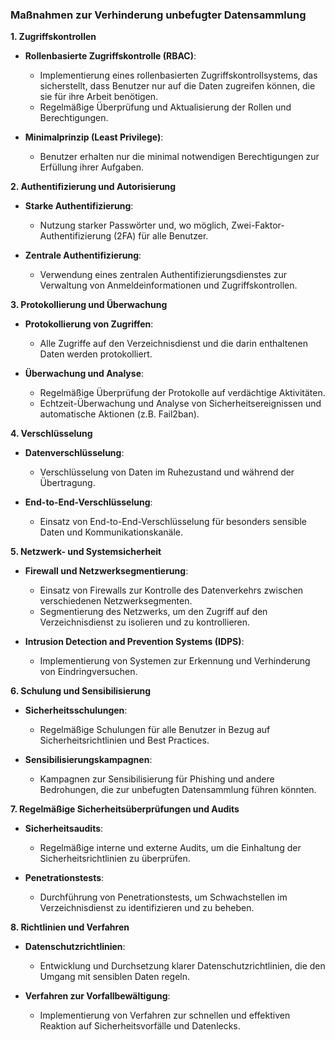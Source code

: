 ### Maßnahmen zur Verhinderung unbefugter Datensammlung

**1. Zugriffskontrollen**

- **Rollenbasierte Zugriffskontrolle (RBAC)**:
  - Implementierung eines rollenbasierten Zugriffskontrollsystems, das sicherstellt, dass Benutzer nur auf die Daten zugreifen können, die sie für ihre Arbeit benötigen.
  - Regelmäßige Überprüfung und Aktualisierung der Rollen und Berechtigungen.

- **Minimalprinzip (Least Privilege)**:
  - Benutzer erhalten nur die minimal notwendigen Berechtigungen zur Erfüllung ihrer Aufgaben.

**2. Authentifizierung und Autorisierung**

- **Starke Authentifizierung**:
  - Nutzung starker Passwörter und, wo möglich, Zwei-Faktor-Authentifizierung (2FA) für alle Benutzer.
  
- **Zentrale Authentifizierung**:
  - Verwendung eines zentralen Authentifizierungsdienstes zur Verwaltung von Anmeldeinformationen und Zugriffskontrollen.

**3. Protokollierung und Überwachung**

- **Protokollierung von Zugriffen**:
  - Alle Zugriffe auf den Verzeichnisdienst und die darin enthaltenen Daten werden protokolliert.
  
- **Überwachung und Analyse**:
  - Regelmäßige Überprüfung der Protokolle auf verdächtige Aktivitäten.
  - Echtzeit-Überwachung und Analyse von Sicherheitsereignissen und automatische Aktionen (z.B. Fail2ban).

**4. Verschlüsselung**

- **Datenverschlüsselung**:
  - Verschlüsselung von Daten im Ruhezustand und während der Übertragung.
  
- **End-to-End-Verschlüsselung**:
  - Einsatz von End-to-End-Verschlüsselung für besonders sensible Daten und Kommunikationskanäle.

**5. Netzwerk- und Systemsicherheit**

- **Firewall und Netzwerksegmentierung**:
  - Einsatz von Firewalls zur Kontrolle des Datenverkehrs zwischen verschiedenen Netzwerksegmenten.
  - Segmentierung des Netzwerks, um den Zugriff auf den Verzeichnisdienst zu isolieren und zu kontrollieren.

- **Intrusion Detection and Prevention Systems (IDPS)**:
  - Implementierung von Systemen zur Erkennung und Verhinderung von Eindringversuchen.

**6. Schulung und Sensibilisierung**

- **Sicherheitsschulungen**:
  - Regelmäßige Schulungen für alle Benutzer in Bezug auf Sicherheitsrichtlinien und Best Practices.

- **Sensibilisierungskampagnen**:
  - Kampagnen zur Sensibilisierung für Phishing und andere Bedrohungen, die zur unbefugten Datensammlung führen könnten.

**7. Regelmäßige Sicherheitsüberprüfungen und Audits**

- **Sicherheitsaudits**:
  - Regelmäßige interne und externe Audits, um die Einhaltung der Sicherheitsrichtlinien zu überprüfen.

- **Penetrationstests**:
  - Durchführung von Penetrationstests, um Schwachstellen im Verzeichnisdienst zu identifizieren und zu beheben.

**8. Richtlinien und Verfahren**

- **Datenschutzrichtlinien**:
  - Entwicklung und Durchsetzung klarer Datenschutzrichtlinien, die den Umgang mit sensiblen Daten regeln.

- **Verfahren zur Vorfallbewältigung**:
  - Implementierung von Verfahren zur schnellen und effektiven Reaktion auf Sicherheitsvorfälle und Datenlecks.
